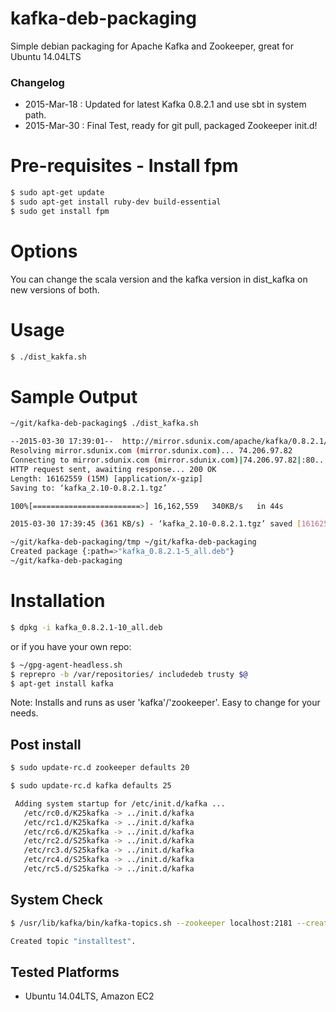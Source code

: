 kafka-deb-packaging
===================

Simple debian packaging for Apache Kafka and Zookeeper, great for Ubuntu 14.04LTS

### Changelog
* 2015-Mar-18 : Updated for latest Kafka 0.8.2.1 and use sbt in system path.
* 2015-Mar-30 : Final Test, ready for git pull, packaged Zookeeper init.d!

# Pre-requisites - Install fpm

```sh
$ sudo apt-get update
$ sudo apt-get install ruby-dev build-essential
$ sudo get install fpm
```
# Options

You can change the scala version and the kafka version in dist_kafka on new versions of both.

# Usage

```sh
$ ./dist_kakfa.sh
```

# Sample Output

```sh
~/git/kafka-deb-packaging$ ./dist_kafka.sh

--2015-03-30 17:39:01--  http://mirror.sdunix.com/apache/kafka/0.8.2.1/kafka_2.10-0.8.2.1.tgz
Resolving mirror.sdunix.com (mirror.sdunix.com)... 74.206.97.82
Connecting to mirror.sdunix.com (mirror.sdunix.com)|74.206.97.82|:80... connected.
HTTP request sent, awaiting response... 200 OK
Length: 16162559 (15M) [application/x-gzip]
Saving to: ‘kafka_2.10-0.8.2.1.tgz’

100%[========================>] 16,162,559   340KB/s   in 44s

2015-03-30 17:39:45 (361 KB/s) - ‘kafka_2.10-0.8.2.1.tgz’ saved [16162559/16162559]

~/git/kafka-deb-packaging/tmp ~/git/kafka-deb-packaging
Created package {:path=>"kafka_0.8.2.1-5_all.deb"}
~/git/kafka-deb-packaging
```

# Installation

```sh
$ dpkg -i kafka_0.8.2.1-10_all.deb
```

or if you have your own repo:

```sh
$ ~/gpg-agent-headless.sh
$ reprepro -b /var/repositories/ includedeb trusty $@
$ apt-get install kafka
```
Note: Installs and runs as user 'kafka'/'zookeeper'. Easy to change for your needs.

## Post install

```sh
$ sudo update-rc.d zookeeper defaults 20

$ sudo update-rc.d kafka defaults 25

 Adding system startup for /etc/init.d/kafka ...
   /etc/rc0.d/K25kafka -> ../init.d/kafka
   /etc/rc1.d/K25kafka -> ../init.d/kafka
   /etc/rc6.d/K25kafka -> ../init.d/kafka
   /etc/rc2.d/S25kafka -> ../init.d/kafka
   /etc/rc3.d/S25kafka -> ../init.d/kafka
   /etc/rc4.d/S25kafka -> ../init.d/kafka
   /etc/rc5.d/S25kafka -> ../init.d/kafka
```

## System Check

```sh
$ /usr/lib/kafka/bin/kafka-topics.sh --zookeeper localhost:2181 --create --topic installtest --partitions 1 --replication-factor 1

Created topic "installtest".
```

## Tested Platforms

* Ubuntu 14.04LTS, Amazon EC2


